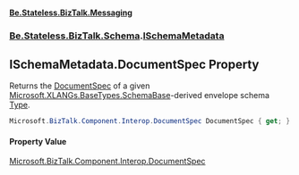 #### [Be.Stateless.BizTalk.Messaging](README.md 'README')
### [Be.Stateless.BizTalk.Schema](Be.Stateless.BizTalk.Schema.md 'Be.Stateless.BizTalk.Schema').[ISchemaMetadata](ISchemaMetadata.md 'Be.Stateless.BizTalk.Schema.ISchemaMetadata')

## ISchemaMetadata.DocumentSpec Property

Returns the [DocumentSpec](ISchemaMetadata.DocumentSpec.md 'Be.Stateless.BizTalk.Schema.ISchemaMetadata.DocumentSpec') of a given [Microsoft.XLANGs.BaseTypes.SchemaBase](https://docs.microsoft.com/en-us/dotnet/api/Microsoft.XLANGs.BaseTypes.SchemaBase 'Microsoft.XLANGs.BaseTypes.SchemaBase')-derived envelope schema [Type](ISchemaMetadata.Type.md 'Be.Stateless.BizTalk.Schema.ISchemaMetadata.Type').

```csharp
Microsoft.BizTalk.Component.Interop.DocumentSpec DocumentSpec { get; }
```

#### Property Value
[Microsoft.BizTalk.Component.Interop.DocumentSpec](https://docs.microsoft.com/en-us/dotnet/api/Microsoft.BizTalk.Component.Interop.DocumentSpec 'Microsoft.BizTalk.Component.Interop.DocumentSpec')